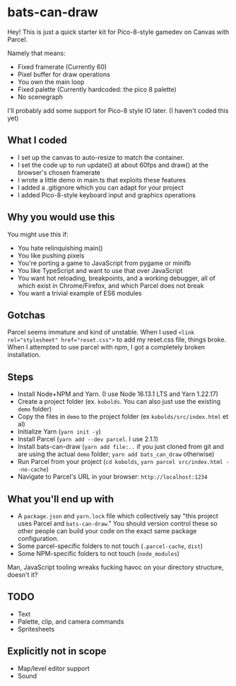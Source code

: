 # bats-can-draw

Hey! This is just a quick starter kit for Pico-8-style gamedev on Canvas with Parcel.

Namely that means:

- Fixed framerate (Currently 60)
- Pixel buffer for draw operations
- You own the main loop
- Fixed palette (Currently hardcoded: the pico 8 palette)
- No scenegraph

I'll probably add some support for Pico-8 style IO later. (I haven't coded this yet)

## What I coded

- I set up the canvas to auto-resize to match the container.
- I set the code up to run update() at about 60fps and draw() at the browser's chosen framerate
- I wrote a little demo in main.ts that exploits these features
- I added a .gitignore which you can adapt for your project
- I added Pico-8-style keyboard input and graphics operations

## Why you would use this

You might use this if:

- You hate relinquishing main()
- You like pushing pixels
- You're porting a game to JavaScript from pygame or minifb
- You like TypeScript and want to use that over JavaScript
- You want hot reloading, breakpoints, and a working debugger, all of which exist in Chrome/Firefox, and which Parcel does not break 
- You want a trivial example of ES6 modules

## Gotchas

Parcel seems immature and kind of unstable. When I used `<link rel="stylesheet" href="reset.css">` to add my reset.css file, things broke. When I attempted to use parcel with npm, I got a completely broken installation.

## Steps

- Install Node+NPM and Yarn. (I use Node 16.13.1 LTS and Yarn 1.22.17)
- Create a project folder (ex. `kobolds`. You can also just use the existing `demo` folder)
- Copy the files in `demo` to the project folder (ex `kobolds/src/index.html` et al)
- Initialize Yarn (`yarn init -y`)
- Install Parcel (`yarn add --dev parcel`. I use 2.1.1)
- Install bats-can-draw (`yarn add file:..` if you just cloned from git and are using the actual `demo` folder; `yarn add bats_can_draw` otherwise)
- Run Parcel from your project (`cd kobolds`, `yarn parcel src/index.html --no-cache`) 
- Navigate to Parcel's URL in your browser: `http://localhost:1234`

## What you'll end up with

- A `package.json` and `yarn.lock` file which collectively say "this project uses Parcel and `bats-can-draw`." You should version control these so other people can build your code on the exact same package configuration.
- Some parcel-specific folders to not touch (`.parcel-cache`, `dist`)
- Some NPM-specific folders to not touch (`node_modules`)

Man, JavaScript tooling wreaks fucking havoc on your directory structure, doesn't it?

## TODO

- Text
- Palette, clip, and camera commands
- Spritesheets

## Explicitly not in scope

- Map/level editor support
- Sound